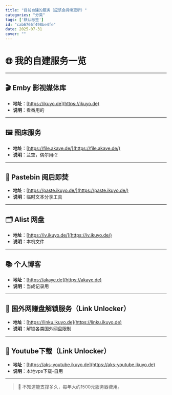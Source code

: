 ```yaml
---
title: "目前自建的服务（应该会持续更新）"
categories: "分类"
tags: ['默认标签']
id: "cab6766f498be4fe"
date: 2025-07-31
cover: ""
---
```


# 🌐 我的自建服务一览

---

## 🎬 Emby 影视媒体库
- **地址**：[https://ikuyo.de](https://ikuyo.de)
- **说明**：看番用的

---

## 🖼 图床服务
- **地址**：[https://file.akaye.de/](https://file.akaye.de/)
- **说明**：兰空，偶尔用r2

---

## 📝 Pastebin 阅后即焚
- **地址**：[https://paste.ikuyo.de/](https://paste.ikuyo.de/)
- **说明**：临时文本分享工具

---

## 🗂 Alist 网盘
- **地址**：[https://iv.ikuyo.de/](https://iv.ikuyo.de/)
- **说明**：本机文件

---

## 📚 个人博客
- **地址**：[https://akaye.de](https://akaye.de)
- **说明**：当成记录用

---

## 💸 国外网赚盘解锁服务（Link Unlocker）
- **地址**：[https://linku.ikuyo.de](https://linku.ikuyo.de)
- **说明**：解锁各类国外网盘限制

---
## 💸 Youtube下载（Link Unlocker）
- **地址**：[https://aks-youtube.ikuyo.de](https://aks-youtube.ikuyo.de)
- **说明**：本地vps下载-自用

---

> 🚧 不知道能支撑多久，每年大约1500元服务器费用。